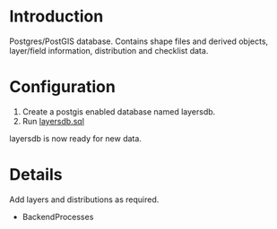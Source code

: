 # Introduction

Postgres/PostGIS database.  Contains shape files and derived objects, layer/field information, distribution and checklist data.

# Configuration
  1. Create a postgis enabled database named layersdb.
  1. Run [layersdb.sql](http://alageospatialportal.googlecode.com/svn/trunk/database/layersdb.sql)

layersdb is now ready for new data.

# Details
Add layers and distributions as required.
  * BackendProcesses